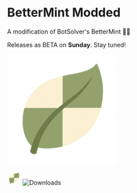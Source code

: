 # BetterMint Modded
A modification of BotSolver's BetterMint 💚🍡

Releases as BETA on **Sunday**. Stay tuned!

![BetterMint Modded Logo](https://github.com/BarioIsCoding/BetterMintModded/blob/main/EngineWS/icons/icon-256.png?raw=true)

![BetterMint Modded Logo](https://github.com/BarioIsCoding/BetterMintModded/blob/main/EngineWS/icons/icon-32.png?raw=true)   ![Downloads](https://img.shields.io/github/downloads/BarioIsCoding/BetterMintModded/total?style=for-the-badge)
